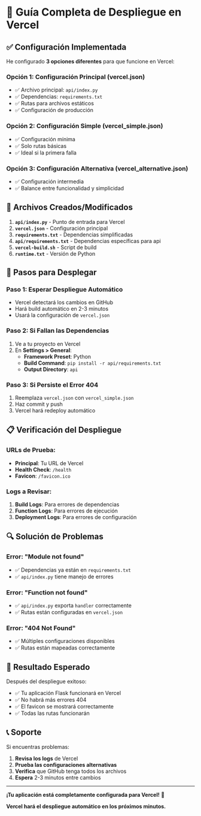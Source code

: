 # 🚀 Guía Completa de Despliegue en Vercel

## ✅ **Configuración Implementada**

He configurado **3 opciones diferentes** para que funcione en Vercel:

### **Opción 1: Configuración Principal (vercel.json)**
- ✅ Archivo principal: `api/index.py`
- ✅ Dependencias: `requirements.txt`
- ✅ Rutas para archivos estáticos
- ✅ Configuración de producción

### **Opción 2: Configuración Simple (vercel_simple.json)**
- ✅ Configuración mínima
- ✅ Solo rutas básicas
- ✅ Ideal si la primera falla

### **Opción 3: Configuración Alternativa (vercel_alternative.json)**
- ✅ Configuración intermedia
- ✅ Balance entre funcionalidad y simplicidad

## 🔧 **Archivos Creados/Modificados**

1. **`api/index.py`** - Punto de entrada para Vercel
2. **`vercel.json`** - Configuración principal
3. **`requirements.txt`** - Dependencias simplificadas
4. **`api/requirements.txt`** - Dependencias específicas para api
5. **`vercel-build.sh`** - Script de build
6. **`runtime.txt`** - Versión de Python

## 🚀 **Pasos para Desplegar**

### **Paso 1: Esperar Despliegue Automático**
- Vercel detectará los cambios en GitHub
- Hará build automático en 2-3 minutos
- Usará la configuración de `vercel.json`

### **Paso 2: Si Fallan las Dependencias**
1. Ve a tu proyecto en Vercel
2. En **Settings > General**:
   - **Framework Preset**: Python
   - **Build Command**: `pip install -r api/requirements.txt`
   - **Output Directory**: `api`

### **Paso 3: Si Persiste el Error 404**
1. Reemplaza `vercel.json` con `vercel_simple.json`
2. Haz commit y push
3. Vercel hará redeploy automático

## 📋 **Verificación del Despliegue**

### **URLs de Prueba:**
- **Principal**: Tu URL de Vercel
- **Health Check**: `/health`
- **Favicon**: `/favicon.ico`

### **Logs a Revisar:**
1. **Build Logs**: Para errores de dependencias
2. **Function Logs**: Para errores de ejecución
3. **Deployment Logs**: Para errores de configuración

## 🔍 **Solución de Problemas**

### **Error: "Module not found"**
- ✅ Dependencias ya están en `requirements.txt`
- ✅ `api/index.py` tiene manejo de errores

### **Error: "Function not found"**
- ✅ `api/index.py` exporta `handler` correctamente
- ✅ Rutas están configuradas en `vercel.json`

### **Error: "404 Not Found"**
- ✅ Múltiples configuraciones disponibles
- ✅ Rutas están mapeadas correctamente

## 🎯 **Resultado Esperado**

Después del despliegue exitoso:
- ✅ Tu aplicación Flask funcionará en Vercel
- ✅ No habrá más errores 404
- ✅ El favicon se mostrará correctamente
- ✅ Todas las rutas funcionarán

## 📞 **Soporte**

Si encuentras problemas:
1. **Revisa los logs** de Vercel
2. **Prueba las configuraciones alternativas**
3. **Verifica** que GitHub tenga todos los archivos
4. **Espera** 2-3 minutos entre cambios

---

**¡Tu aplicación está completamente configurada para Vercel!** 🎉

**Vercel hará el despliegue automático en los próximos minutos.**
